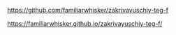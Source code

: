 https://github.com/familiarwhisker/zakrivayuschiy-teg-f

https://familiarwhisker.github.io/zakrivayuschiy-teg-f/

